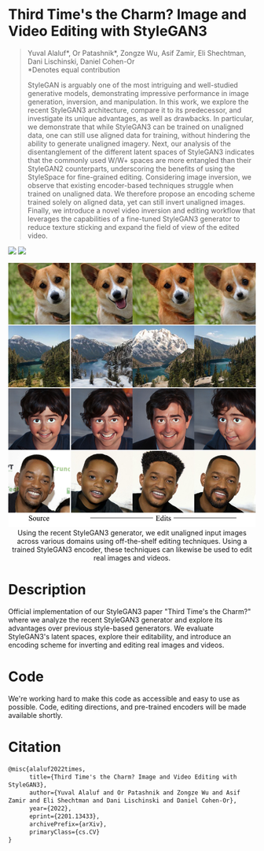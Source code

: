 # Third Time's the Charm? Image and Video Editing with StyleGAN3

> Yuval Alaluf*, Or Patashnik*, Zongze Wu, Asif Zamir, Eli Shechtman, Dani Lischinski, Daniel Cohen-Or  
> *Denotes equal contribution  
> 
> StyleGAN is arguably one of the most intriguing and well-studied generative models, demonstrating impressive performance in image generation, inversion, and manipulation. In this work, we explore the recent StyleGAN3 architecture, compare it to its predecessor, and investigate its unique advantages, as well as drawbacks. In particular, we demonstrate that while StyleGAN3 can be trained on unaligned data, one can still use aligned data for training, without hindering the ability to generate unaligned imagery. Next, our analysis of the disentanglement of the different latent spaces of StyleGAN3 indicates that the commonly used W/W+ spaces are more entangled than their StyleGAN2 counterparts, underscoring the benefits of using the StyleSpace for fine-grained editing. Considering image inversion, we observe that existing encoder-based techniques struggle when trained on unaligned data. We therefore propose an encoding scheme trained solely on aligned data, yet can still invert unaligned images. Finally, we introduce a novel video inversion and editing workflow that leverages the capabilities of a fine-tuned StyleGAN3 generator to reduce texture sticking and expand the field of view of the edited video.

<a href="https://arxiv.org/abs/2201.13433"><img src="https://img.shields.io/badge/arXiv-2201.13433-b31b1b.svg" height=22.5></a>
<a href="https://opensource.org/licenses/MIT"><img src="https://img.shields.io/badge/License-MIT-yellow.svg" height=22.5></a>  

<p align="center">
<img src="docs/teaser.jpg" width="800px"/>  
<br>
Using the recent StyleGAN3 generator, we edit unaligned input images across various domains using off-the-shelf editing techniques. Using a trained StyleGAN3 encoder, these techniques can likewise be used to edit real images and videos.
</p>

# Description   
Official implementation of our StyleGAN3 paper "Third Time's the Charm?" where we analyze the recent StyleGAN3 generator and explore its advantages over previous style-based generators. We evaluate StyleGAN3's latent spaces, explore their editability, and introduce an encoding scheme for inverting and editing real images and videos. 

# Code
We're working hard to make this code as accessible and easy to use as possible. Code, editing directions, and pre-trained encoders will be made available shortly. 

# Citation 
```
@misc{alaluf2022times,
      title={Third Time's the Charm? Image and Video Editing with StyleGAN3}, 
      author={Yuval Alaluf and Or Patashnik and Zongze Wu and Asif Zamir and Eli Shechtman and Dani Lischinski and Daniel Cohen-Or},
      year={2022},
      eprint={2201.13433},
      archivePrefix={arXiv},
      primaryClass={cs.CV}
}
```
